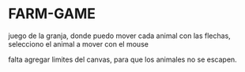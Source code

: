 # FARM-GAME
juego de la granja, donde puedo mover cada animal con las flechas, selecciono el animal a mover con el mouse

falta agregar limites del canvas, para que los animales no se escapen.
